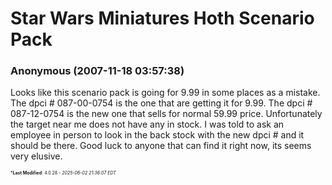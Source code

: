# Star Wars Miniatures Hoth Scenario Pack

### **Anonymous** (2007-11-18 03:57:38)

Looks like this scenario pack is going for 9.99 in some places as a mistake.
The dpci # 087-00-0754 is the one that are getting it for 9.99.
The dpci # 087-12-0754 is the new one that sells for normal 59.99 price.
Unfortunately the target near me does not have any in stock. I was told to ask an employee in person to look in the back stock with the new dpci # and it should be there.
Good luck to anyone that can find it right now, its seems very elusive.



<span style="font-size: 0.5em;">***Last Modified**: 4.0.28 - *2025-06-02 21:36:07 EDT*</span>